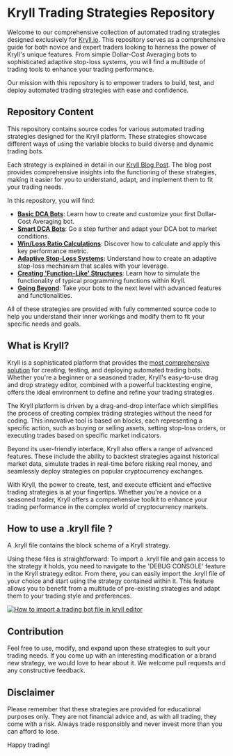 # Kryll Trading Strategies Repository

Welcome to our comprehensive collection of automated trading strategies designed exclusively for [Kryll.io](https://kryll.io/). This repository serves as a comprehensive guide for both novice and expert traders looking to harness the power of Kryll's unique features. From simple Dollar-Cost Averaging bots to sophisticated adaptive stop-loss systems, you will find a multitude of trading tools to enhance your trading performance. 

Our mission with this repository is to empower traders to build, test, and deploy automated trading strategies with ease and confidence. 

## Repository Content

This repository contains source codes for various automated trading strategies designed for the Kryll platform. These strategies showcase different ways of using the variable blocks to build diverse and dynamic trading bots. 

Each strategy is explained in detail in our [Kryll Blog Post](http://blog.kryll.io/variables-in-your-kryll-bots/). The blog post provides comprehensive insights into the functioning of these strategies, making it easier for you to understand, adapt, and implement them to fit your trading needs.

In this repository, you will find:

- [**Basic DCA Bots**](/Basic%20DCA%20bots/README.md): Learn how to create and customize your first Dollar-Cost Averaging bot.
- [**Smart DCA Bots**](/Smart%20DCA%20bots/README.md): Go a step further and adapt your DCA bot to market conditions.
- [**Win/Loss Ratio Calculations**](/Win_Loss%20calculator/README.md): Discover how to calculate and apply this key performance metric.
- [**Adaptive Stop-Loss Systems**](/Stop%20Loss%20Systems/README.md): Understand how to create an adaptive stop-loss mechanism that scales with your leverage.
- [**Creating 'Function-Like' Structures**](): Learn how to simulate the functionality of typical programming functions within Kryll.
- [**Going Beyond**](): Take your bots to the next level with advanced features and functionalities.

All of these strategies are provided with fully commented source code to help you understand their inner workings and modify them to fit your specific needs and goals.

## What is Kryll?
Kryll is a sophisticated platform that provides the [most comprehensive solution](https://www.kryll.io/is-kryll-a-good-alternative-for/) for creating, testing, and deploying automated trading bots. Whether you're a beginner or a seasoned trader, Kryll's easy-to-use drag and drop strategy editor, combined with a powerful backtesting engine, offers the ideal environment to define and refine your trading strategies. 

The Kryll platform is driven by a drag-and-drop interface which simplifies the process of creating complex trading strategies without the need for coding. This innovative tool is based on blocks, each representing a specific action, such as buying or selling assets, setting stop-loss orders, or executing trades based on specific market indicators. 

Beyond its user-friendly interface, Kryll also offers a range of advanced features. These include the ability to backtest strategies against historical market data, simulate trades in real-time before risking real money, and seamlessly deploy strategies on popular cryptocurrency exchanges. 

With Kryll, the power to create, test, and execute efficient and effective trading strategies is at your fingertips. Whether you're a novice or a seasoned trader, Kryll offers a comprehensive toolkit to enhance your trading performance in the complex world of cryptocurrency markets.

## How to use a .kryll file ?

A .kryll file contains the block schema of a Kryll strategy. 

Using these files is straightforward: To import a .kryll file and gain access to the strategy it holds, you need to navigate to the 'DEBUG CONSOLE' feature in the Kryll strategy editor. From there, you can easily import the .kryll file of your choice and start using the strategy contained within it. 
This feature allows you to benefit from a multitude of pre-existing strategies and adapt them to your trading style and preferences.

[![How to import a trading bot file in kryll editor](https://img.youtube.com/vi/HykQ8Ig_Hsk/0.jpg)](https://www.youtube.com/watch?v=HykQ8Ig_Hsk "How to import a trading bot in Kryll editor")


## Contribution

Feel free to use, modify, and expand upon these strategies to suit your trading needs. If you come up with an interesting modification or a brand new strategy, we would love to hear about it. We welcome pull requests and any constructive feedback.

## Disclaimer

Please remember that these strategies are provided for educational purposes only. They are not financial advice and, as with all trading, they come with a risk. Always trade responsibly and never invest more than you can afford to lose.

Happy trading!
